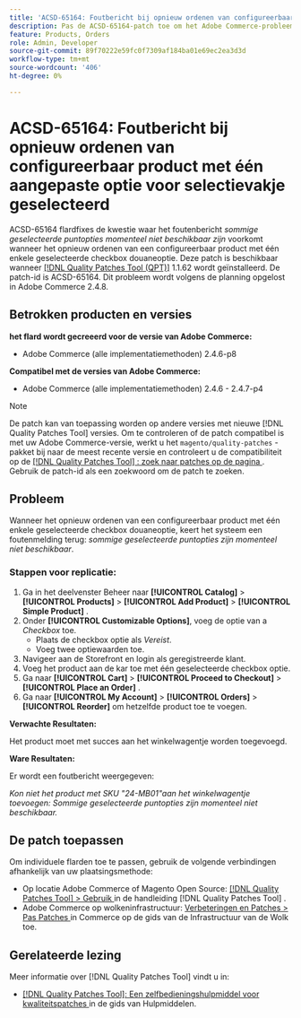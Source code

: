 ```yaml
---
title: 'ACSD-65164: Foutbericht bij opnieuw ordenen van configureerbaar product met één aangepaste optie voor selectievakje geselecteerd'
description: Pas de ACSD-65164-patch toe om het Adobe Commerce-probleem op te lossen waarbij het foutbericht *Sommige geselecteerde itemopties zijn momenteel niet beschikbaar* wanneer een configureerbaar product opnieuw wordt geordend met één geselecteerde aangepaste optie voor selectievakjes.
feature: Products, Orders
role: Admin, Developer
source-git-commit: 89f70222e59fc0f7309af184ba01e69ec2ea3d3d
workflow-type: tm+mt
source-wordcount: '406'
ht-degree: 0%

---
```



# ACSD-65164: Foutbericht bij opnieuw ordenen van configureerbaar product met één aangepaste optie voor selectievakje geselecteerd

ACSD-65164 flardfixes de kwestie waar het foutenbericht *sommige geselecteerde puntopties momenteel niet beschikbaar zijn* voorkomt wanneer het opnieuw ordenen van een configureerbaar product met één enkele geselecteerde checkbox douaneoptie. Deze patch is beschikbaar wanneer [[!DNL Quality Patches Tool (QPT)]](/help/tools/quality-patches-tool/quality-patches-tool-to-self-serve-quality-patches.md) 1.1.62 wordt geïnstalleerd. De patch-id is ACSD-65164. Dit probleem wordt volgens de planning opgelost in Adobe Commerce 2.4.8.

## Betrokken producten en versies

**het flard wordt gecreeerd voor de versie van Adobe Commerce:**

* Adobe Commerce (alle implementatiemethoden) 2.4.6-p8

**Compatibel met de versies van Adobe Commerce:**

* Adobe Commerce (alle implementatiemethoden) 2.4.6 - 2.4.7-p4

>[!NOTE]
>
>De patch kan van toepassing worden op andere versies met nieuwe [!DNL Quality Patches Tool] versies. Om te controleren of de patch compatibel is met uw Adobe Commerce-versie, werkt u het `magento/quality-patches` -pakket bij naar de meest recente versie en controleert u de compatibiliteit op de [[!DNL Quality Patches Tool] : zoek naar patches op de pagina ](https://experienceleague.adobe.com/tools/commerce-quality-patches/index.html) . Gebruik de patch-id als een zoekwoord om de patch te zoeken.

## Probleem

Wanneer het opnieuw ordenen van een configureerbaar product met één enkele geselecteerde checkbox douaneoptie, keert het systeem een foutenmelding terug: *sommige geselecteerde puntopties zijn momenteel niet beschikbaar*.

### Stappen voor replicatie:

1. Ga in het deelvenster Beheer naar **[!UICONTROL Catalog]** > **[!UICONTROL Products]** > **[!UICONTROL Add Product]** > **[!UICONTROL Simple Product]** .
1. Onder **[!UICONTROL Customizable Options]**, voeg de optie van a *Checkbox* toe.
   * Plaats de checkbox optie als *Vereist*.
   * Voeg twee optiewaarden toe.
1. Navigeer aan de Storefront en login als geregistreerde klant.
1. Voeg het product aan de kar toe met één geselecteerde checkbox optie.
1. Ga naar **[!UICONTROL Cart]** > **[!UICONTROL Proceed to Checkout]** > **[!UICONTROL Place an Order]** .
1. Ga naar **[!UICONTROL My Account]** > **[!UICONTROL Orders]** > **[!UICONTROL Reorder]** om hetzelfde product toe te voegen.

**Verwachte Resultaten:**

Het product moet met succes aan het winkelwagentje worden toegevoegd.

**Ware Resultaten:**

Er wordt een foutbericht weergegeven:

*Kon niet het product met SKU &quot;24-MB01&quot;aan het winkelwagentje toevoegen: Sommige geselecteerde puntopties zijn momenteel niet beschikbaar.*

## De patch toepassen

Om individuele flarden toe te passen, gebruik de volgende verbindingen afhankelijk van uw plaatsingsmethode:

* Op locatie Adobe Commerce of Magento Open Source: [[!DNL Quality Patches Tool] > Gebruik ](/help/tools/quality-patches-tool/usage.md) in de handleiding [!DNL Quality Patches Tool] .
* Adobe Commerce op wolkeninfrastructuur: [ Verbeteringen en Patches > Pas Patches ](https://experienceleague.adobe.com/docs/commerce-cloud-service/user-guide/develop/upgrade/apply-patches.html) in Commerce op de gids van de Infrastructuur van de Wolk toe.

## Gerelateerde lezing

Meer informatie over [!DNL Quality Patches Tool] vindt u in:

* [[!DNL Quality Patches Tool]: Een zelfbedieningshulpmiddel voor kwaliteitspatches ](/help/tools/quality-patches-tool/quality-patches-tool-to-self-serve-quality-patches.md) in de gids van Hulpmiddelen.
